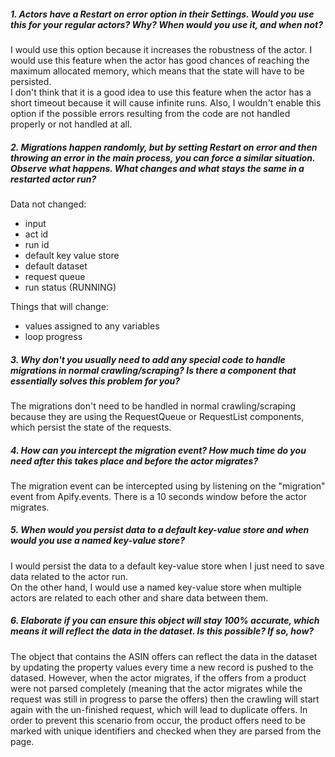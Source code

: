 ##### 1. Actors have a Restart on error option in their Settings. Would you use this for your regular actors? Why? When would you use it, and when not?
I would use this option because it increases the robustness of the actor. I would use this feature when the actor has good chances of reaching the maximum allocated memory, which means that the state will have to be persisted.\
I don't think that it is a good idea to use this feature when the actor has a short timeout because it will cause infinite runs. Also, I wouldn't enable this option if the possible errors resulting from the code are not handled properly or not handled at all.

##### 2. Migrations happen randomly, but by setting Restart on error and then throwing an error in the main process, you can force a similar situation. Observe what happens. What changes and what stays the same in a restarted actor run?
Data not changed:
- input
- act id
- run id
- default key value store
- default dataset
- request queue
- run status (RUNNING)

Things that will change:
- values assigned to any variables
- loop progress

##### 3. Why don't you usually need to add any special code to handle migrations in normal crawling/scraping? Is there a component that essentially solves this problem for you?
The migrations don't need to be handled in normal crawling/scraping because they are using the RequestQueue or RequestList components, which persist the state of the requests.

##### 4. How can you intercept the migration event? How much time do you need after this takes place and before the actor migrates?
The migration event can be intercepted using by listening on the "migration" event from Apify.events. There is a 10 seconds window before the actor migrates.

##### 5. When would you persist data to a default key-value store and when would you use a named key-value store?
I would persist the data to a default key-value store when I just need to save data related to the actor run.\
On the other hand, I would use a named key-value store when multiple actors are related to each other and share data between them.

##### 6. Elaborate if you can ensure this object will stay 100% accurate, which means it will reflect the data in the dataset. Is this possible? If so, how?
The object that contains the ASIN offers can reflect the data in the dataset by updating the property values every time a new record is pushed to the datased. However, when the actor migrates, if the offers from a product were not parsed completely (meaning that the actor migrates while the request was still in progress to parse the offers) then the crawling will start again with the un-finished request, which will lead to duplicate offers. In order to prevent this scenario from occur, the product offers need to be marked with unique identifiers and checked when they are parsed from the page.
